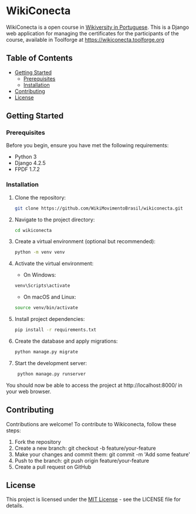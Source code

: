 # WikiConecta

WikiConecta is a open course in [Wikiversity in Portuguese](https://pt.wikiversity.org/wiki/WikiConecta). This is a Django web application for managing the
certificates for the participants of the course, available in Toolforge at https://wikiconecta.toolforge.org 

## Table of Contents

- [Getting Started](#getting-started)
    - [Prerequisites](#prerequisites)
    - [Installation](#installation)
- [Contributing](#contributing)
- [License](#license)

## Getting Started

### Prerequisites

Before you begin, ensure you have met the following requirements:

- Python 3
- Django 4.2.5
- FPDF 1.7.2

### Installation

1. Clone the repository:

   ```bash
   git clone https://github.com/WikiMovimentoBrasil/wikiconecta.git

2. Navigate to the project directory:

   ```bash
   cd wikiconecta

3. Create a virtual environment (optional but recommended):

   ```bash
   python -m venv venv

4. Activate the virtual environment:
    * On Windows:
   ```bash
   venv\Scripts\activate
   ```
    * On macOS and Linux:
   ```bash
   source venv/bin/activate

5. Install project dependencies:
   ```bash
   pip install -r requirements.txt

6. Create the database and apply migrations:
   ```bash
   python manage.py migrate

7. Start the development server:
   ```bash
    python manage.py runserver

You should now be able to access the project at http://localhost:8000/ in your web browser.

## Contributing
Contributions are welcome! To contribute to Wikiconecta, follow these steps:

1. Fork the repository
2. Create a new branch: git checkout -b feature/your-feature
3. Make your changes and commit them: git commit -m 'Add some feature'
4. Push to the branch: git push origin feature/your-feature
5. Create a pull request on GitHub 

## License
This project is licensed under the [MIT License](https://opensource.org/license/mit) - see the LICENSE file for details.
